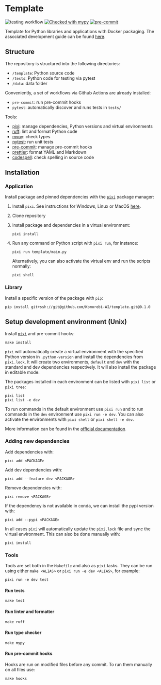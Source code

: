 # Template

![testing workflow](https://github.com/Komorebi-AI/python-template/actions/workflows/pytest.yml/badge.svg)
[![Checked with mypy](http://www.mypy-lang.org/static/mypy_badge.svg)](http://mypy-lang.org/)
[![pre-commit](https://img.shields.io/badge/pre--commit-enabled-brightgreen?logo=pre-commit&logoColor=white)](https://github.com/pre-commit/pre-commit)

Template for Python libraries and applications with Docker packaging. The associated development guide can be found [here](https://github.com/Komorebi-AI/docs/blob/main/python_dev.md).

## Structure

The repository is structured into the following directories:

- `/template`: Python source code
- `/tests`: Python code for testing via pytest
- `/data`: data folder

Conveniently, a set of workflows via Github Actions are already installed:

- `pre-commit`: run pre-commit hooks
- `pytest`: automatically discover and runs tests in `tests/`

Tools:

- [pixi](https://pixi.sh/latest/): manage dependencies, Python versions and virtual environments
- [ruff](https://docs.astral.sh/ruff/): lint and format Python code
- [mypy](https://mypy.readthedocs.io/): check types
- [pytest](https://docs.pytest.org/en/): run unit tests
- [pre-commit](https://pre-commit.com/): manage pre-commit hooks
- [prettier](https://prettier.io/): format YAML and Markdown
- [codespell](https://github.com/codespell-project/codespell): check spelling in source code

## Installation

### Application

Install package and pinned dependencies with the [`pixi`](https://pixi.sh/latest/) package manager:

1. Install `pixi`. See instructions for Windows, Linux or MacOS [here](https://pixi.sh/latest/).

2. Clone repository

3. Install package and dependencies in a virtual environment:

   ```{bash}
   pixi install
   ```

4. Run any command or Python script with `pixi run`, for instance:

   ```{bash}
   pixi run template/main.py
   ```

   Alternatively, you can also activate the virtual env and run the scripts normally:

   ```{bash}
   pixi shell
   ```

### Library

Install a specific version of the package with `pip`:

```{bash}
pip install git+ssh://git@github.com/Komorebi-AI/template.git@0.1.0
```

## Setup development environment (Unix)

Install [`pixi`](https://pixi.sh/dev/) and pre-commit hooks:

```{bash}
make install
```

`pixi` will automatically create a virtual environment with the specified Python version in `.python-version` and install the dependencies from `pixi.lock`. It will create two environments, `default` and `dev` with the standard and dev dependencies respectively. It will also install the package in editable mode.

The packages installed in each environment can be listed with `pixi list` or `pixi tree`:

```{bash}
pixi list
pixi list -e dev
```

To run commands in the default environment use `pixi run` and to run commands in the `dev` environment use `pixi run -e dev`. You can also activate the environments with `pixi shell` or `pixi shell -e dev`.

More information can be found in the [official documentation](https://pixi.sh/dev/tutorials/python/).

### Adding new dependencies

Add dependencies with:

```{bash}
pixi add <PACKAGE>
```

Add dev dependencies with:

```{bash}
pixi add --feature dev <PACKAGE>
```

Remove dependencies with:

```{bash}
pixi remove <PACKAGE>
```

If the dependency is not available in conda, we can install the pypi version with:

```{bash}
pixi add --pypi <PACKAGE>
```

In all cases `pixi` will automatically update the `pixi.lock` file and sync the virtual environment. This can also be done manually with:

```{bash}
pixi install
```

### Tools

Tools are set both in the `Makefile` and also as `pixi` tasks. They can be run using either `make <ALIAS>` or `pixi run -e dev <ALIAS>`, for example:

```{bash}
pixi run -e dev test
```

#### Run tests

```{bash}
make test
```

#### Run linter and formatter

```{bash}
make ruff
```

#### Run type checker

```{bash}
make mypy
```

#### Run pre-commit hooks

Hooks are run on modified files before any commit. To run them manually on all files use:

```{bash}
make hooks
```
